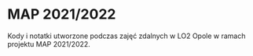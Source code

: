 # MAP 2021/2022
Kody i notatki utworzone podczas zajęć zdalnych w LO2 Opole w ramach projektu MAP 2021/2022.
